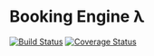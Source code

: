 # Booking Engine λ

[![Build Status](https://travis-ci.org/onlinebooking/booking-engine.svg?branch=master)](https://travis-ci.org/onlinebooking/booking-engine)
[![Coverage Status](https://coveralls.io/repos/github/onlinebooking/booking-engine/badge.svg?branch=master)](https://coveralls.io/github/onlinebooking/booking-engine?branch=master)


